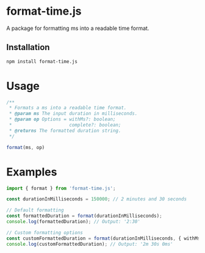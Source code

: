 # format-time.js

A package for formatting ms into a readable time format.

## Installation

```bash
npm install format-time.js
```

# Usage

```ts
/**
 * Formats a ms into a readable time format.
 * @param ms The input duration in milliseconds.
 * @param op Options = withMs?: boolean;
 *                     complete?: boolean;
 * @returns The formatted duration string.
 */

format(ms, op)
```

# Examples

```ts
import { format } from 'format-time.js';

const durationInMilliseconds = 150000; // 2 minutes and 30 seconds

// Default formatting
const formattedDuration = format(durationInMilliseconds);
console.log(formattedDuration); // Output: '2:30'

// Custom formatting options
const customFormattedDuration = format(durationInMilliseconds, { withMs: true, complete: true });
console.log(customFormattedDuration); // Output: '2m 30s 0ms'
```